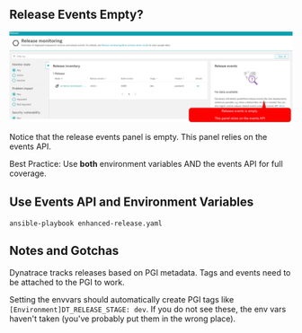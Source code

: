 ## Release Events Empty?

![release panel](./assets/images/release2.png)

Notice that the release events panel is empty. This panel relies on the events API.

Best Practice: Use **both** environment variables AND the events API for full coverage.

## Use Events API and Environment Variables

```
ansible-playbook enhanced-release.yaml
```

## Notes and Gotchas

Dynatrace tracks releases based on PGI metadata. Tags and events need to be attached to the PGI to work.

Setting the envvars should automatically create PGI tags like `[Environment]DT_RELEASE_STAGE: dev`. If you do not see these, the env vars haven't taken (you've probably put them in the wrong place).
